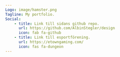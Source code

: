 ```yaml
---
Logo: image/hamster.png
Tagline: My portfolio.
Social:
    - title: Link till sidans github repo.
      url: https://github.com/AlbinStegler/design
      icon: fab fa-github
    - title: Link till esportförening.
      url: https://etowngaming.com/
      icon: fas fa-dungeon
---
```

